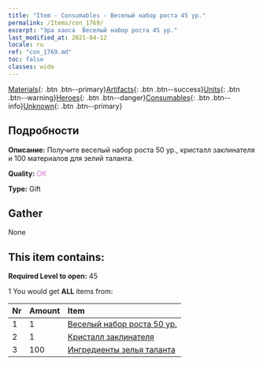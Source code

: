 ```yaml
---
title: "Item - Consumables - Веселый набор роста 45 ур."
permalink: /Items/con_1769/
excerpt: "Эра хаоса  Веселый набор роста 45 ур."
last_modified_at: 2021-04-12
locale: ru
ref: "con_1769.md"
toc: false
classes: wide
---
```

 [Materials](/ru/Items/){: .btn .btn--primary}[Artifacts](/ru/Items/Artifacts/){: .btn .btn--success}[Units](/ru/Items/Units/){: .btn .btn--warning}[Heroes](/ru/Items/Heroes/){: .btn .btn--danger}[Consumables](/ru/Items/Consumables/){: .btn .btn--info}[Unknown](/ru/Items/Unknown/){: .btn .btn--primary}

## Подробности
 **Описание:** Получите веселый набор роста 50 ур., кристалл заклинателя и 100 материалов для зелий таланта.

 **Quality:** <span style="color: #DA70D6">OK</span>

 **Type:** Gift

## Gather

  None

## This item contains:

 **Required Level to open:** 45

 1 You would get **ALL** items  from:

  | Nr | Amount |     Item    |
  |:---|:-------|:------------|
  | 1 | 1 | [Веселый набор роста 50 ур.](/ru/Items/con_1770/) | 
  | 2 | 1 | [Кристалл заклинателя](/ru/Items/art_189/) | 
  | 3 | 100 | [Ингредиенты зелья таланта](/ru/Items/con_1120/) | 
